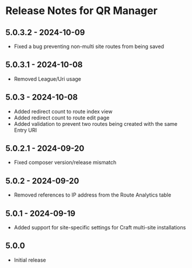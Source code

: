 # Release Notes for QR Manager

## 5.0.3.2 - 2024-10-09
- Fixed a bug preventing non-multi site routes from being saved

## 5.0.3.1 - 2024-10-08
- Removed League/Uri usage

## 5.0.3 - 2024-10-08
- Added redirect count to route index view
- Added redirect count to route edit page
- Added validation to prevent two routes being created with the same Entry URI

## 5.0.2.1 - 2024-09-20
- Fixed composer version/release mismatch

## 5.0.2 - 2024-09-20
- Removed references to IP address from the Route Analytics table

## 5.0.1 - 2024-09-19
- Added support for site-specific settings for Craft multi-site installations

## 5.0.0
- Initial release
